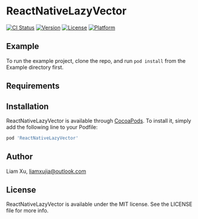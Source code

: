 # ReactNativeLazyVector

[![CI Status](https://img.shields.io/travis/beatjs/ReactNativeLazyVector.svg?style=flat)](https://travis-ci.org/beatjs/ReactNativeLazyVector)
[![Version](https://img.shields.io/cocoapods/v/ReactNativeLazyVector.svg?style=flat)](https://cocoapods.org/pods/ReactNativeLazyVector)
[![License](https://img.shields.io/cocoapods/l/ReactNativeLazyVector.svg?style=flat)](https://cocoapods.org/pods/ReactNativeLazyVector)
[![Platform](https://img.shields.io/cocoapods/p/ReactNativeLazyVector.svg?style=flat)](https://cocoapods.org/pods/ReactNativeLazyVector)

## Example

To run the example project, clone the repo, and run `pod install` from the Example directory first.

## Requirements

## Installation

ReactNativeLazyVector is available through [CocoaPods](https://cocoapods.org). To install
it, simply add the following line to your Podfile:

```ruby
pod 'ReactNativeLazyVector'
```

## Author

Liam Xu, liamxujia@outlook.com

## License

ReactNativeLazyVector is available under the MIT license. See the LICENSE file for more info.
